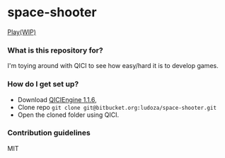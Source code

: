 # space-shooter #

[Play(WIP)](http://openhazel.co.za/games/space-shooter/)

### What is this repository for? ###

I'm toying around with QICI to see how easy/hard it is to develop games.
 
### How do I get set up? ###

- Download [QICIEngine 1.1.6](https://github.com/qiciengine/qiciengine/raw/master/releases/qiciengine-1.1.6.zip), 
- Clone repo `git clone git@bitbucket.org:ludoza/space-shooter.git`
- Open the cloned folder using QICI.

### Contribution guidelines ###

MIT